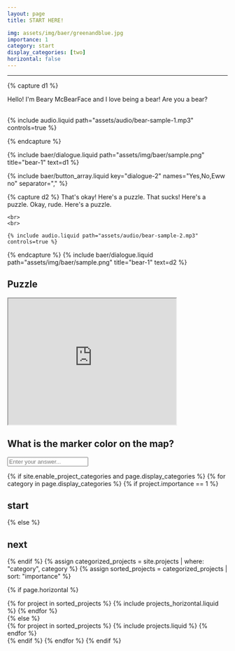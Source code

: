 ```yaml
---
layout: page
title: START HERE!

img: assets/img/baer/greenandblue.jpg
importance: 1
category: start
display_categories: [two]
horizontal: false
---
```


---

<!-- Dialogue box 1 -->
{% capture d1 %}
  <!-- you can put HTML in here -->
  
  Hello! I'm Beary McBearFace and I love being a bear! Are you a bear?
  <br>
  <br>
 
  {% include audio.liquid path="assets/audio/bear-sample-1.mp3" controls=true %}


{% endcapture %}

{% include baer/dialogue.liquid path="assets/img/baer/sample.png" title="bear-1" text=d1 %}

<!-- choose your own dialogue -->
{% include baer/button_array.liquid key="dialogue-2" names="Yes,No,Eww no" separator="," %}

<div class="d-none" baer-content="dialogue-2">
  <!-- Dialogue box 2 -->
  {% capture d2 %}
    <span baer-content="dialogue-2" baer-option="0">That's okay! Here's a puzzle.</span>
    <span baer-content="dialogue-2" baer-option="1">That sucks! Here's a puzzle.</span>
    <span baer-content="dialogue-2" baer-option="2">Okay, rude. Here's a puzzle.</span>

    <br>
    <br>
  
    {% include audio.liquid path="assets/audio/bear-sample-2.mp3" controls=true %}

  {% endcapture %}
  {% include baer/dialogue.liquid path="assets/img/baer/sample.png" title="bear-1" text=d2 %}

  <div class="centerhorizontal row">
    <h2><b>Puzzle</b></h2>
    <iframe src="https://www.google.com/maps/d/u/0/embed?mid=1c-NVS8Yufc045DR5Pyh072xz5m2k9iA&ehbc=2E312F" width="384" height="288"></iframe>
  <br>

  <h2> What is the marker color on the map? </h2>
    <form baer-key="hotel-palace-puzzle">
      <input placeholder="Enter your answer...">
    </form>
  </div>
</div>

<!-- pages/projects.md -->
<div class="projects d-none" baer-content="hotel-palace-puzzle">
{% if site.enable_project_categories and page.display_categories %}
  <!-- Display categorized projects -->
  {% for category in page.display_categories %}
 <!-- <a id="{{ category }}" href=".#{{ category }}">-->
  {% if project.importance == 1 %}
      <h2 class="category">start</h2>
  {% else %}
    <h2 class="category">next</h2>
  {% endif %}
 <!-- </a>-->
    {% assign categorized_projects = site.projects | where: "category", category %}
    {% assign sorted_projects = categorized_projects | sort: "importance" %}
  
  <!-- Generate cards for each project -->
  {% if page.horizontal %}
  <div class="container centerhorizontal">
    <div class="row row-cols-1 row-cols-md-2">
    {% for project in sorted_projects %}
      {% include projects_horizontal.liquid %}
    {% endfor %}
    </div>
  </div>
  {% else %}
  <div class="row row-cols-1 row-cols-md-3 centerhorizontal">
    {% for project in sorted_projects %}
      {% include projects.liquid %}
    {% endfor %}
  </div>
  {% endif %}
  {% endfor %}
{% endif %}
</div>
